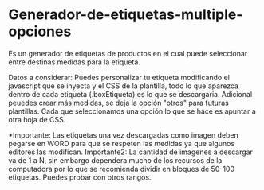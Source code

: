 # Generador-de-etiquetas-multiple-opciones
Es un generador de etiquetas de productos en el cual puede seleccionar entre destinas medidas para la etiqueta.

Datos a considerar:
Puedes personalizar tu etiqueta modificando el javascript que se inyecta y el CSS de la plantilla, todo lo que aparezca dentro de cada etiqueta (.boxEtiqueta) es lo que se descargaria.
Adicional peuedes crear más medidas, se deja la opción "otros" para futuras plantillas. Cada que seleccionamos una opción lo que se hace es apuntar a otra hoja de CSS.

*Importante: Las etiquetas una vez descargadas como imagen deben pegarse en WORD para que se respeten las medidas ya que algunos editores las modifican.
Importante2: La cantidad de imagenes a descargar va de 1 a N, sin embargo dependera mucho de los recursos de la computadora por lo que se recomienda dividir en bloques de 50-100 etiquetas. Puedes probar con otros rangos.
